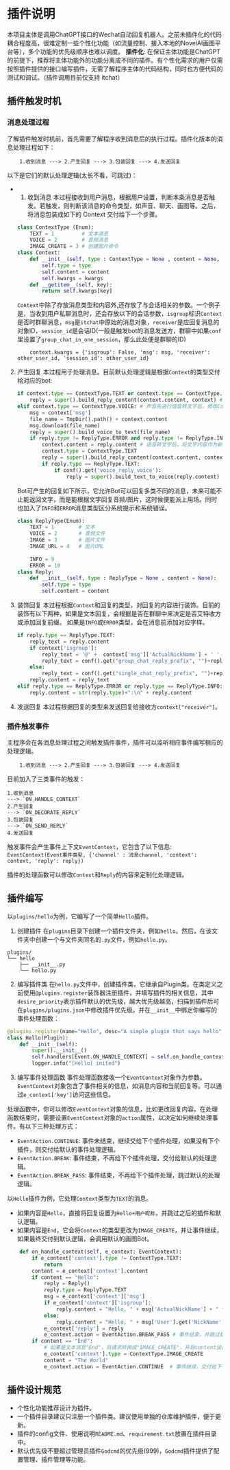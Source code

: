 # 插件说明
本项目主体是调用ChatGPT接口的Wechat自动回复机器人。之前未插件化的代码耦合程度高，很难定制一些个性化功能（如流量控制、接入本地的NovelAI画图平台等），多个功能的优先级顺序也难以调度。
**插件化**: 在保证主体功能是ChatGPT的前提下，推荐将主体功能外的功能分离成不同的插件。有个性化需求的用户仅需按照插件提供的接口编写插件，无需了解程序主体的代码结构，同时也方便代码的测试和调试。（插件调用目前仅支持 itchat）

## 插件触发时机

### 消息处理过程
了解插件触发时机前，首先需要了解程序收到消息后的执行过程。插件化版本的消息处理过程如下：
```
    1.收到消息 ---> 2.产生回复 ---> 3.包装回复 ---> 4.发送回复
```
以下是它们的默认处理逻辑(太长不看，可跳过)：

- 1. 收到消息
    本过程接收到用户消息，根据用户设置，判断本条消息是否触发。若触发，则判断该消息的命令类型，如声音、聊天、画图等。之后，将消息包装成如下的 Context 交付给下一个步骤。
    ```python
    class ContextType (Enum):
        TEXT = 1         # 文本消息
        VOICE = 2        # 音频消息
        IMAGE_CREATE = 3 # 创建图片命令
    class Context:
        def __init__(self, type : ContextType = None , content = None,  kwargs = dict()):
            self.type = type
            self.content = content
            self.kwargs = kwargs
        def __getitem__(self, key):
            return self.kwargs[key]
    ```
    `Context`中除了存放消息类型和内容外,还存放了与会话相关的参数。一个例子是，当收到用户私聊消息时，还会存放以下的会话参数，`isgroup`标识`Context`是否时群聊消息，`msg`是`itchat`中原始的消息对象，`receiver`是应回复消息的对象ID，`session_id`是会话ID(一般是触发bot的消息发送方，群聊中如果`conf`里设置了`group_chat_in_one_session`，那么此处便是群聊的ID)
    ```
        context.kwargs = {'isgroup': False, 'msg': msg, 'receiver': other_user_id, 'session_id': other_user_id}
    ```
2. 产生回复
    本过程用于处理消息。目前默认处理逻辑是根据`Context`的类型交付给对应的bot:
    ```python
    if context.type == ContextType.TEXT or context.type == ContextType.IMAGE_CREATE:
        reply = super().build_reply_content(context.content, context) #文字跟画图交付给chatgpt
    elif context.type == ContextType.VOICE: # 声音先进行语音转文字后，修改Context类型为文字后，再交付给chatgpt
        msg = context['msg']
        file_name = TmpDir().path() + context.content
        msg.download(file_name)
        reply = super().build_voice_to_text(file_name)
        if reply.type != ReplyType.ERROR and reply.type != ReplyType.INFO:
            context.content = reply.content # 语音转文字后，将文字内容作为新的context
            context.type = ContextType.TEXT
            reply = super().build_reply_content(context.content, context)
            if reply.type == ReplyType.TEXT:
                if conf().get('voice_reply_voice'):
                    reply = super().build_text_to_voice(reply.content)
    ```
    Bot可产生的回复如下所示，它允许Bot可以回复多类不同的消息，未来可能不止能返回文字，而是能根据文字回复音频/图片，这时候便能派上用场。同时也加入了`INFO`和`ERROR`消息类型区分系统提示和系统错误。
    ```python
    class ReplyType(Enum):
        TEXT = 1        # 文本
        VOICE = 2       # 音频文件
        IMAGE = 3       # 图片文件
        IMAGE_URL = 4   # 图片URL
        
        INFO = 9
        ERROR = 10
    class Reply:
        def __init__(self, type : ReplyType = None , content = None):
            self.type = type
            self.content = content
    ```
3. 装饰回复
    本过程根据`Context`和回复的类型，对回复的内容进行装饰。目前的装饰有以下两种，如果是文本回复，会根据是否在群聊中来决定是否艾特收方或添加回复前缀。
    如果是`INFO`或`ERROR`类型，会在消息前添加对应字样。
    ```python
    if reply.type == ReplyType.TEXT:
        reply_text = reply.content
        if context['isgroup']:
            reply_text = '@' +  context['msg']['ActualNickName'] + ' ' + reply_text.strip()
            reply_text = conf().get("group_chat_reply_prefix", "")+reply_text
        else:
            reply_text = conf().get("single_chat_reply_prefix", "")+reply_text
        reply.content = reply_text
    elif reply.type == ReplyType.ERROR or reply.type == ReplyType.INFO:
        reply.content = str(reply.type)+":\n" + reply.content
    ```
4. 发送回复
    本过程根据回复的类型来发送回复给接收方`context["receiver"]`。

### 插件触发事件

主程序会在各消息处理过程之间触发插件事件，插件可以监听相应事件编写相应的处理逻辑。
```
    1.收到消息 ---> 2.产生回复 ---> 3.包装回复 ---> 4.发送回复
```
目前加入了三类事件的触发：
```
1.收到消息 
---> `ON_HANDLE_CONTEXT` 
2.产生回复 
---> `ON_DECORATE_REPLY` 
3.包装回复 
---> `ON_SEND_REPLY` 
4.发送回复
```
触发事件会产生事件上下文`EventContext`，它包含了以下信息:
`EventContext(Event事件类型, {'channel' : 消息channel, 'context': context, 'reply': reply})`

插件的处理函数可以修改`Context`和`Reply`的内容来定制化处理逻辑。

## 插件编写
以`plugins/hello`为例，它编写了一个简单`Hello`插件。

1. 创建插件
在`plugins`目录下创建一个插件文件夹，例如`hello`。然后，在该文件夹中创建一个与文件夹同名的`.py`文件，例如`hello.py`。
```
plugins/
└── hello
    ├── __init__.py
    └── hello.py
```

2. 编写插件类
在`hello.py`文件中，创建插件类，它继承自Plugin类。在类定义之前使用`@plugins.register`装饰器注册插件，并填写插件的相关信息，其中`desire_priority`表示插件默认的优先级，越大优先级越高，扫描到插件后可在`plugins/plugins.json`中修改插件优先级。并在`__init__`中绑定你编写的事件处理函数：
```python
@plugins.register(name="Hello", desc="A simple plugin that says hello", version="0.1", author="lanvent", desire_priority= -1)
class Hello(Plugin):
    def __init__(self):
        super().__init__()
        self.handlers[Event.ON_HANDLE_CONTEXT] = self.on_handle_context
        logger.info("[Hello] inited")
```

3. 编写事件处理函数
事件处理函数接收一个`EventContext`对象作为参数。`EventContext`对象包含了事件相关的信息，如消息内容和当前回复等。可以通过`e_context['key']`访问这些信息。

处理函数中，你可以修改`EventContext`对象的信息，比如更改回复内容。在处理函数结束时，需要设置`EventContext`对象的`action`属性，以决定如何继续处理事件。有以下三种处理方式：
- `EventAction.CONTINUE`: 事件未结束，继续交给下个插件处理，如果没有下个插件，则交付给默认的事件处理逻辑。
- `EventAction.BREAK`: 事件结束，不再给下个插件处理，交付给默认的处理逻辑。
- `EventAction.BREAK_PASS`: 事件结束，不再给下个插件处理，跳过默认的处理逻辑。

以`Hello`插件为例，它处理`Context`类型为`TEXT`的消息。
- 如果内容是`Hello`，直接将回复设置为`Hello+用户昵称`，并跳过之后的插件和默认逻辑。
- 如果内容是`End`，它会将`Context`的类型更改为`IMAGE_CREATE`，并让事件继续，如果最终交付到默认逻辑，会调用默认的画图Bot。
```python
    def on_handle_context(self, e_context: EventContext):
        if e_context['context'].type != ContextType.TEXT:
            return
        content = e_context['context'].content
        if content == "Hello":
            reply = Reply()
            reply.type = ReplyType.TEXT
            msg = e_context['context']['msg']
            if e_context['context']['isgroup']:
                reply.content = "Hello, " + msg['ActualNickName'] + " from " + msg['User'].get('NickName', "Group")
            else:
                reply.content = "Hello, " + msg['User'].get('NickName', "My friend")
            e_context['reply'] = reply
            e_context.action = EventAction.BREAK_PASS # 事件结束，并跳过处理context的默认逻辑
        if content == "End":
            # 如果是文本消息"End"，将请求转换成"IMAGE_CREATE"，并将content设置为"The World"
            e_context['context'].type = ContextType.IMAGE_CREATE
            content = "The World"
            e_context.action = EventAction.CONTINUE  # 事件继续，交付给下个插件或默认逻辑
```

## 插件设计规范
- 个性化功能推荐设计为插件。
- 一个插件目录建议只注册一个插件类。建议使用单独的仓库维护插件，便于更新。
- 插件的config文件、使用说明`README.md`、`requirement.txt`放置在插件目录中。
- 默认优先级不要超过管理员插件`Godcmd`的优先级(999)，`Godcmd`插件提供了配置管理、插件管理等功能。